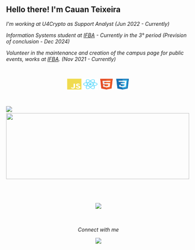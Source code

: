  <h2>Hello there! I'm Cauan Teixeira</h2> 
 
 <p>
  <em> I'm working at U4Crypto as Support Analyst (Jun 2022 - Currently)
 </p>
  
  <p>
  Information Systems student at <a href="https://portal.ifba.edu.br/conquista">IFBA</a> - Currently in the 3° period (Prevision of conclusion - Dec 2024)
  </p>
  
  <p>
    Volunteer in the maintenance and creation of the campus page for public events, works at <a href="https://portal.ifba.edu.br/conquista">IFBA</a>. (Nov 2021 - Currently)
  </p> 
  
 <br>
 <div style="display: inline_block">
  <p align="center">
   
  <img align="center" alt="catiau-Js" height="30" width="40" src="https://raw.githubusercontent.com/devicons/devicon/master/icons/javascript/javascript-plain.svg">
  <img align="center" alt="catiau-React" height="30" width="40" src="https://raw.githubusercontent.com/devicons/devicon/master/icons/react/react-original.svg">
  <img align="center" alt="catiau-HTML" height="30" width="40" src="https://raw.githubusercontent.com/devicons/devicon/master/icons/html5/html5-original.svg">
  <img align="center" alt="catiau-CSS" height="30" width="40" src="https://raw.githubusercontent.com/devicons/devicon/master/icons/css3/css3-original.svg">
   
  </p>
</div>
<br>

<p align="center">
 
  <a href="https://github.com/catiau"><img height="180em" src="https://github-readme-stats.vercel.app/api?username=catiau&show_icons=true&theme=tokyonight&include_all_commits=true&count_private=true&hide_border=true"/></a>
  <a href="https://github.com/catiau"><img height="180em" width=500px src="https://github-readme-stats.vercel.app/api/top-langs/?username=catiau&layout=compact&show_icons=true&hide_border=true&theme=tokyonight"/></a>
</p>

<br>
 
<p align="center">
  <br>
    <img src="https://github-profile-trophy.vercel.app/?username=catiau&row=1&column=6&theme=tokyonight" />
  <br>
</p>

<br>
 <p align="center">
 Connect with me
</p>

<p align="center">
  <a href="https://www.linkedin.com/in/cauan-teixeira-2480a2210"/>
    <img src="https://img.shields.io/badge/LinkedIn-0077B5?style=for-the-badge&logo=linkedin&logoColor=white"/>
  </a>
</p>
 
  

